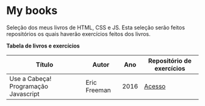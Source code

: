 # My books
Seleção dos meus livros de HTML, CSS e JS. Esta seleção serão feitos repositórios os quais haverão exercícios feitos dos livros.
<p><strong>Tabela de livros e exercícios</strong></p>
<table>
    <thead>
        <tr>
            <th>Título</th>
            <th>Autor</th>
            <th>Ano</th>
            <th>Repositório de exercícios</th>
        </tr>
    </thead>
    <tbody>
        <tr>
            <td>Use a Cabeça! Programação Javascript</td>
            <td> Eric Freeman</td>
            <td>2016</td>
            <td><a href="https://github.com/joaoPraiaJunior/Use-a-Cabe-a-Programa-o-Javascript">Acesso</a></td>
        </tr>
    </tbody>
</table>